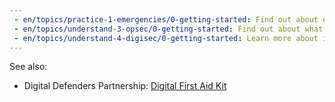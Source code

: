```yaml
---
 - en/topics/practice-1-emergencies/0-getting-started: Find out about other types of emergencies
 - en/topics/understand-3-opsec/0-getting-started: Find out about what operational security or opsec means
 - en/topics/understand-4-digisec/0-getting-started: Learn more about important concepts of digital security
---
```

 See also:
* Digital Defenders Partnership: [Digital First Aid Kit](https://www.digitaldefenders.org/digitalfirstaid/)
